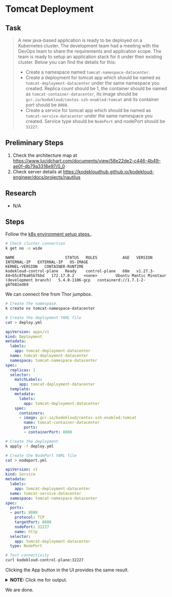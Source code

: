 # Tomcat Deployment

## Task

> A new java-based application is ready to be deployed on a Kubernetes cluster. The development team had a meeting with the DevOps team to share the requirements and application scope. The team is ready to setup an application stack for it under their existing cluster. Below you can find the details for this:
>
> * Create a namespace named `tomcat-namespace-datacenter`.
> * Create a deployment for tomcat app which should be named as `tomcat-deployment-datacenter` under the same namespace you created. Replica count should be 1, the container should be named as `tomcat-container-datacenter`, its image should be `gcr.io/kodekloud/centos-ssh-enabled:tomcat` and its container port should be `8080`.
> * Create a service for tomcat app which should be named as `tomcat-service-datacenter` under the same namespace you created. Service type should be `NodePort` and nodePort should be `32227`.

## Preliminary Steps

1. Check the architecture map at <https://www.lucidchart.com/documents/view/58e22de2-c446-4b49-ae0f-db79a3318e97/0_0>
2. Check server details at <https://kodekloudhub.github.io/kodekloud-engineer/docs/projects/nautilus>

## Research

* N/A

## Steps

Follow the [k8s environment setup steps.](setup-k8s-env.md).

```bash
# Check cluster connection
k get no -o wide
```

```
NAME                      STATUS   ROLES           AGE   VERSION                     INTERNAL-IP   EXTERNAL-IP   OS-IMAGE                                      KERNEL-VERSION   CONTAINER-RUNTIME
kodekloud-control-plane   Ready    control-plane   68m   v1.27.3-44+b5c876a05b7bbd   172.17.0.2    <none>        Ubuntu Mantic Minotaur (development branch)   5.4.0-1106-gcp   containerd://1.7.1-2-g8f682ed69
```

We can connect fine from Thor jumpbox.

```bash
# Create the namespace.
k create ns tomcat-namespace-datacenter

# Create the deployment YAML file
cat > deploy.yml
```

```yml
apiVersion: apps/v1
kind: Deployment
metadata:
  labels:
    app: tomcat-deployment-datacenter
  name: tomcat-deployment-datacenter
  namespace: tomcat-namespace-datacenter
spec:
  replicas: 1
  selector:
    matchLabels:
      app: tomcat-deployment-datacenter
  template:
    metadata:
      labels:
        app: tomcat-deployment-datacenter
    spec:
      containers:
      - image: gcr.io/kodekloud/centos-ssh-enabled:tomcat
        name: tomcat-container-datacenter
        ports:
        - containerPort: 8080
```

```bash
# Create the deployment
k apply -f deploy.yml

# Create the NodePort YAML file
cat > nodeport.yml
```

```yml
apiVersion: v1
kind: Service
metadata:
  labels:
    app: tomcat-deployment-datacenter
  name: tomcat-service-datacenter
  namespace: tomcat-namespace-datacenter
spec:
  ports:
  - port: 8080
    protocol: TCP
    targetPort: 8080
    nodePort: 32227
    name: http
  selector:
    app: tomcat-deployment-datacenter
  type: NodePort
```

```bash
# Test connectivity
curl kodekloud-control-plane:32227
```

Clicking the App button in the UI provides the same result.

<details>
  <summary><b>NOTE:</b> Click me for output.</summary>

```html
<html>
    <head>
        <title>SampleWebApp</title>
        <meta charset="UTF-8">
        <meta name="viewport" content="width=device-width, initial-scale=1.0">
    </head>
    <body>
        <h2>Welcome to xFusionCorp Industries!</h2>
        <br>
    
    </body>
</html>
```

</details>

We are done.
